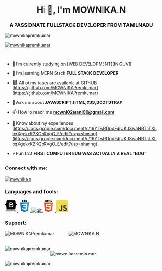 <h1 align="center">Hi 👋, I'm MOWNIKA.N</h1>
<h3 align="center">A PASSIONATE FULLSTACK DEVELOPER FROM TAMILNADU</h3>

<p align="left"> <img src="https://komarev.com/ghpvc/?username=mownikapremkumar&label=Profile%20views&color=0e75b6&style=flat" alt="mownikapremkumar" /> </p>

<p align="left"> <a href="https://github.com/ryo-ma/github-profile-trophy"><img src="https://github-profile-trophy.vercel.app/?username=mownikapremkumar" alt="mownikapremkumar" /></a> </p>

<p align="left"> <a href="https://twitter.com/" target="blank"><img src="https://img.shields.io/twitter/follow/?logo=twitter&style=for-the-badge" alt="" /></a> </p>

- 🔭 I’m currently studying on [WEB DEVELOPMENT](IN GUVI)

- 🌱 I’m learning MERN Stack **FULL STACK DEVELOPER**

- 👨‍💻 All of my tasks are available at GITHUB [https://github.com/MOWNIKAPremkumar](https://github.com/MOWNIKAPremkumar)

- 💬 Ask me about **JAVASCRIPT,HTML,CSS,BOOTSTRAP**

- 📫 How to reach me **mowni02mani09@gmail.com**

- 📄 Know about my experiences [https://docs.google.com/document/d/16YTwRDpdF4jUKJ3rvaNBThTXLbqXgekvK2KQbRVgO_E/edit?usp=sharing](https://docs.google.com/document/d/16YTwRDpdF4jUKJ3rvaNBThTXLbqXgekvK2KQbRVgO_E/edit?usp=sharing)

- ⚡ Fun fact **FIRST COMPUTER BUG WAS ACTUALLY A REAL "BUG"**

<h3 align="left">Connect with me:</h3>
<p align="left">
<a href="https://linkedin.com/in/mownika n" target="blank"><img align="center" src="https://raw.githubusercontent.com/rahuldkjain/github-profile-readme-generator/master/src/images/icons/Social/linked-in-alt.svg" alt="mownika n" height="30" width="40" /></a>
</p>

<h3 align="left">Languages and Tools:</h3>
<p align="left"> <a href="https://getbootstrap.com" target="_blank" rel="noreferrer"> <img src="https://raw.githubusercontent.com/devicons/devicon/master/icons/bootstrap/bootstrap-plain-wordmark.svg" alt="bootstrap" width="40" height="40"/> </a> <a href="https://www.w3schools.com/css/" target="_blank" rel="noreferrer"> <img src="https://raw.githubusercontent.com/devicons/devicon/master/icons/css3/css3-original-wordmark.svg" alt="css3" width="40" height="40"/> </a> <a href="https://git-scm.com/" target="_blank" rel="noreferrer"> <img src="https://www.vectorlogo.zone/logos/git-scm/git-scm-icon.svg" alt="git" width="40" height="40"/> </a> <a href="https://www.w3.org/html/" target="_blank" rel="noreferrer"> <img src="https://raw.githubusercontent.com/devicons/devicon/master/icons/html5/html5-original-wordmark.svg" alt="html5" width="40" height="40"/> </a> <a href="https://developer.mozilla.org/en-US/docs/Web/JavaScript" target="_blank" rel="noreferrer"> <img src="https://raw.githubusercontent.com/devicons/devicon/master/icons/javascript/javascript-original.svg" alt="javascript" width="40" height="40"/> </a> </p>

<h3 align="left">Support:</h3>
<p><a href="https://www.buymeacoffee.com/MOWNIKAPremkumar"> <img align="left" src="https://cdn.buymeacoffee.com/buttons/v2/default-yellow.png" height="50" width="210" alt="MOWNIKAPremkumar" /></a><a href="https://ko-fi.com/MOWNIKA.N"> <img align="left" src="https://cdn.ko-fi.com/cdn/kofi3.png?v=3" height="50" width="210" alt="MOWNIKA.N" /></a></p><br><br>

<p><img align="left" src="https://github-readme-stats.vercel.app/api/top-langs?username=mownikapremkumar&show_icons=true&locale=en&layout=compact" alt="mownikapremkumar" /></p>

<p>&nbsp;<img align="center" src="https://github-readme-stats.vercel.app/api?username=mownikapremkumar&show_icons=true&locale=en" alt="mownikapremkumar" /></p>

<p><img align="center" src="https://github-readme-streak-stats.herokuapp.com/?user=mownikapremkumar&" alt="mownikapremkumar" /></p>
